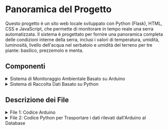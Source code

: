 # Panoramica del Progetto

Questo progetto è un sito web locale sviluppato con Python (Flask), HTML, CSS e JavaScript, che permette di monitorare in tempo reale una serra automatizzata. Il sistema è progettato per fornire una panoramica completa delle condizioni interne della serra, inclusi i valori di temperatura, umidità, luminosità, livello dell'acqua nel serbatoio e umidità del terreno per tre piante: basilico, prezzemolo e menta.

## Componenti

<details>
<summary>Sistema di Monitoraggio Ambientale Basato su Arduino</summary>
Il progetto utilizza diversi sensori ed attuatori connessi ad Arduino per automatizzare e monitorare la serra. Un DHT11 rileva temperatura e umidità interne, mentre un fotoresistore misura la luminosità. Il livello dell'acqua nel serbatoio è monitorato dal sensore apposito, e tre igrometri misurano l'umidità del terreno per basilico, prezzemolo e menta. Cinque relè controllano altrettanti attuatori: uno gestisce un motore passo-passo per aprire lo sportello della serra se la temperatura supera una soglia; uno accende una strip LED per l'illuminazione interna; e tre attivano le pompe d'acqua per irrigare le piante quando l'umidità del terreno scende sotto il livello desiderato.
</details>

<details>
<summary>Sistema di Raccolta Dati Basato su Python</summary>
Nel progetto, utilizzo XAMPP per gestire un server Apache e un database MySQL. La connessione al database MySQL viene stabilita tramite il modulo "mysql.connector" in Python, che permette di interagire con il database per salvare i dati rilevati dai sensori della serra automatizzata.
</details>

## Descrizione dei File

<details>
<summary>File 1: Codice Arduino</summary>
Il codice Arduino gestisce il monitoraggio ambientale. Le sezioni chiave includono:

**Librerie, Definizioni e Variabili globali**:
```cpp
#include <Stepper.h>    // Libreria per motore passo-passo
#include <DHT.h>        // Libreria DHT11

#define DHT_TYPE 11
#define DHT_PIN 2
#define LED_DHT 3
#define LED_WATER 4
#define RELAY_LEDS 5
#define RELAY_POMPA1 6
#define RELAY_POMPA2 7
#define RELAY_POMPA3 8
#define RELAY_MOTORE_CONTROLLO 9
#define RELAY_MOTORE1 10
#define RELAY_MOTORE2 11
#define RELAY_MOTORE3 12
#define RELAY_MOTORE4 13
#define FOTO_PIN A0
#define IGRO1 A2
#define IGRO2 A3
#define IGRO3 A4
#define WATER_PIN A5

#define SOGLIA_ACQUA      150              // Soglie da impostare più tardi nel codice
#define SOGLIA_LUCE      270               //
#define SOGLIA_TEMP       32               //
#define SOGLIA_UMID_TERR1 40               // soglia per pianta1 in base a ricerche online
#define SOGLIA_UMID_TERR2 50               // soglia per pianta2 in base a ricerche online
#define SOGLIA_UMID_TERR3 60               // soglia per pianta3 in base a ricerche online

DHT dht(DHT_PIN, DHT_TYPE);                // Dichiarazione esistenza DHT11

const int PassiRivoluzione = 1024;                                                                        // Dichiarazione motore passo-passo
Stepper myStepper(PassiRivoluzione, RELAY_MOTORE1, RELAY_MOTORE2, RELAY_MOTORE3, RELAY_MOTORE4);          //
 
bool motore_attivo = false;      // Variabile globale per memorizzazione
```

**Funzione di Setup**:
```cpp
void setup() {
  Serial.begin(9600);            // Impostare la comunicazione seriale definendo la velocità in bits per second (baud)

  pinMode(LED_DHT, OUTPUT);                         // Inizializzazione di tutti i nostri pin in uscita come OUTPUT
  pinMode(LED_WATER, OUTPUT);                       //
  pinMode(RELAY_LEDS, OUTPUT);                      //
  pinMode(RELAY_POMPA1, OUTPUT);                    //
  pinMode(RELAY_POMPA2, OUTPUT);                    //
  pinMode(RELAY_POMPA3, OUTPUT);                    //
  pinMode(RELAY_MOTORE_CONTROLLO, OUTPUT);          //

  digitalWrite(LED_DHT, LOW);                          // Inizializzazione di tutti i nostri pin in uscita a LOW
  digitalWrite(LED_WATER, LOW);                        //
  digitalWrite(RELAY_LEDS, LOW);                       //
  digitalWrite(RELAY_POMPA1, LOW);                     //
  digitalWrite(RELAY_POMPA2, LOW);                     //
  digitalWrite(RELAY_POMPA3, LOW);                     //
  digitalWrite(RELAY_MOTORE_CONTROLLO, LOW);           //

  myStepper.setSpeed(17);                              // Settaggio di velocità motore passo-passo
  dht.begin();                                         // Inizializzazione DHT11

  delay(1000);       // Piccolo delay
}
```

**Funzione di Loop**:
```cpp
void loop() {
  float Temp = dht.readTemperature();                                        // Rilevazione del valore temperatura come variabile Temp
  float UmidAria = dht.readHumidity();                                       // Rilevazione del valore umidità in aria come variabile UmidAria
  float SeccTerr1 = (float(analogRead(IGRO1)) / 1023.0) * 100.0;             // Rilevazione del valore dell'umidità nel terreno ed immediata trasformazione in risultato percentuale di Secchezza
  float UmidTerr1 = 100.0 - SeccTerr1;                                       // Tramite la percentuale di Secchezza chiediamo di visualizzare la percentuale di Umidità
  float SeccTerr2 = (float(analogRead(IGRO2)) / 1023.0) * 100.0;             // Rilevazione del valore dell'umidità nel terreno ed immediata trasformazione in risultato percentuale di Secchezza 
  float UmidTerr2 = 100.0 - SeccTerr2;                                       // Tramite la percentuale di Secchezza chiediamo di visualizzare la percentuale di Umidità
  float SeccTerr3 = (float(analogRead(IGRO3)) / 1023.0) * 100.0;             // Rilevazione del valore dell'umidità nel terreno ed immediata trasformazione in risultato percentuale di Secchezza 
  float UmidTerr3 = 100.0 - SeccTerr3;                                       // Tramite la percentuale di Secchezza chiediamo di visualizzare la percentuale di Umidità
  int LivAcqua = analogRead(WATER_PIN);                                      // Rilevazione del valore del livello dell'acqua come variabile LivAcqua
  int LivLuce = analogRead(FOTO_PIN);                                        // Rilevazione del valore della luminosità come variabile LivLuce
  
  Serial.print(Temp);                         // Printing dei valori come tupla per facilitare il raccoglimento dei valori al database MySQL
  Serial.print(", ");                         //
  Serial.print(UmidAria);                     //
  Serial.print(", ");                         //
  Serial.print(UmidTerr1);                    //
  Serial.print(", ");                         //
  Serial.print(UmidTerr2);                    //
  Serial.print(", ");                         //
  Serial.print(UmidTerr3);                    //
  Serial.print(", ");                         //
  Serial.print(LivAcqua);                     //
  Serial.print(", ");                         //
  Serial.println(LivLuce);                    //

  if (LivAcqua < SOGLIA_ACQUA) {      // Condizione serbatoio in esaurimento
    digitalWrite(LED_WATER, HIGH);
  } else {
    digitalWrite(LED_WATER, LOW);
  }

  if (LivLuce > SOGLIA_LUCE) {        // Condizione per illuminazione nella serra
    digitalWrite(RELAY_LEDS, HIGH);
  } else {
    digitalWrite(RELAY_LEDS, LOW);
  }

  if (Temp > SOGLIA_TEMP) {          // Condizione LED per Temperatura elevata
    digitalWrite(LED_DHT, HIGH);
  } else {
    digitalWrite(LED_DHT, LOW);
  }
  
  if (digitalRead(LED_WATER) == LOW && UmidTerr1 < SOGLIA_UMID_TERR1) {  // Condizione partenza pompa1
    digitalWrite(RELAY_POMPA1, HIGH);
  } else {
    digitalWrite(RELAY_POMPA1, LOW);
  }

  if (digitalRead(LED_WATER) == LOW && UmidTerr2 < SOGLIA_UMID_TERR2) {  // Condizione partenza pompa2
    digitalWrite(RELAY_POMPA2, HIGH);
  } else {
    digitalWrite(RELAY_POMPA2, LOW);
  }

  if (digitalRead(LED_WATER) == LOW && UmidTerr3 < SOGLIA_UMID_TERR3) {   // Condizione partenza pompa3
    digitalWrite(RELAY_POMPA3, HIGH);
  } else {
    digitalWrite(RELAY_POMPA3, LOW);
  }

  if (digitalRead(LED_DHT) == HIGH) {          // Condizione LED per avvio motore/apertura sportello e chiusura sportello
    if (!motore_attivo) {             
      motore_attivo = true;
      myStepper.step(PassiRivoluzione * 2.75);
    }
  } else {
    digitalWrite(LED_DHT, LOW);
    if (motore_attivo) {           
      motore_attivo = false;
      myStepper.step(-PassiRivoluzione * 2.75);
    }
  }

  delay(1000);        // Delay finale del loop di 1 sec
}
```
</details>

<details>
<summary>File 2: Codice Python per Trasportare i dati rilevati dall'Arduino al Database</summary>
Il codice Python gestisce la raccolta dati dal server OPC UA e il loro inserimento nel database MySQL. Le sezioni chiave includono:

**Importazioni e Inizializzazione**:
```python
import mysql.connector
from mysql.connector import Error
import serial
import threading
```

**Ciclo Principale di Raccolta Dati**:
```python
def leggi_e_elabora_dati(ser):
    linea = ser.readline().decode('utf-8').strip()
    valoriLetti = linea.split(', ')

    try:
        temperatura = float(valoriLetti[0])
        umidita_aria = float(valoriLetti[1])
        umidita_terreno1 = float(valoriLetti[2])
        umidita_terreno2 = float(valoriLetti[3])
        umidita_terreno3 = float(valoriLetti[4])
        livello_acqua = float(valoriLetti[5])
        livello_luce = float(valoriLetti[6])
    except ValueError as ve:
        print(f"ValueError while converting sensor data: {ve}")
        return None, None, None, None, None

    print(f"Ricevuto Temperatura: {temperatura}, Umidità Aria: {umidita_aria}, Umidità Terreno Basilico: {umidita_terreno1}, Umidità Terreno Prezzemolo: {umidita_terreno2}, Umidità Terreno Menta: {umidita_terreno3}, Livello Acqua: {livello_acqua}, Livello Luminosità: {livello_luce}")
    return temperatura, umidita_aria, umidita_terreno1, umidita_terreno2, umidita_terreno3, livello_acqua, livello_luce

def create_connection():
    try:
        connection = mysql.connector.connect(
            host='localhost',
            user='root',
            password='',
            database='dbserra'
        )
        if connection.is_connected():
            print("Connected successfully")
            return connection
    except Error as e:
        print(f"Error: {e}")
        return None

def close_connection(connection):
    if connection and connection.is_connected():
        connection.close()
        print("Connection closed")

def modifica_database(connection, SQL_message):
    try:
        cursor = connection.cursor()
        cursor.execute(SQL_message)
        connection.commit()
    except Error as e:
        print(f"Error: {e}")
    finally:
        cursor.close()

def leggi_e_salva_dati(ser, db_connection, stop_event):
    while not stop_event.is_set():
        if ser.in_waiting > 0:
            temperatura, umidita_aria, umidita_terreno1, umidita_terreno2, umidita_terreno3, livello_acqua, livello_luce = leggi_e_elabora_dati(ser)
            if None in (temperatura, umidita_aria, umidita_terreno1, umidita_terreno2, umidita_terreno3, livello_acqua, livello_luce):
                continue

            if db_connection:
                try:
                    modifica_database(db_connection,
                        f"INSERT INTO datirilevati (temp, umid_aria, umid_terr1, umid_terr2, umid_terr3, liv_acqua, liv_lum) "
                        f"VALUES ({temperatura}, {umidita_aria}, {umidita_terreno1}, {umidita_terreno2}, {umidita_terreno3}, {livello_acqua}, {livello_luce})")
                except Error as e:
                    print(f"Database Error: {e}")

if __name__ == '__main__':
    PORTA_SERIALE = "COM6"
    BAUD_RATE = 9600

    try:
        ser = serial.Serial(PORTA_SERIALE, BAUD_RATE, timeout=1)
        if ser.is_open:
            print(f"Serial port {PORTA_SERIALE} opened successfully")
    except serial.SerialException as se:
        print(f"SerialException: {se}")
        ser = None

    if ser:
        db_connection = create_connection()
        stop_event = threading.Event()

        thread_DB = threading.Thread(target=leggi_e_salva_dati, args=(ser, db_connection, stop_event))
        thread_DB.start()

        try:
            while True:
                pass
        except KeyboardInterrupt:
            print("Interrupted by user, shutting down.")
            stop_event.set()
            thread_DB.join()

        ser.close()
        close_connection(db_connection)

    print("End execution")
```
</details>
